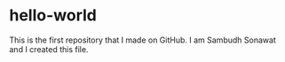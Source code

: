# hello-world
This is the first repository that I made on GitHub.
I am Sambudh Sonawat and I created this file.
